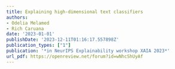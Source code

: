 ```yaml
---
title: Explaining high-dimensional text classifiers
authors:
- Odelia Melamed
- Rich Caruana
date: '2023-01-01'
publishDate: '2023-12-11T01:16:17.557898Z'
publication_types: ["1"]
publication: '*in NeurIPS Explainability workshop XAIA 2023*'
url_pdf: https://openreview.net/forum?id=wNhcShUyAf
---
```

